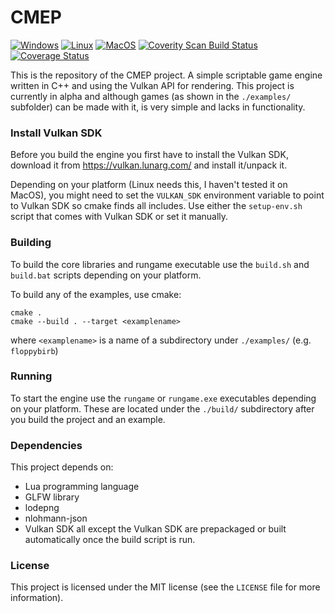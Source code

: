 # CMEP
[![Windows](https://github.com/Snezhnaya-chan/CMEP/actions/workflows/build-windows.yml/badge.svg)](https://github.com/Snezhnaya-chan/CMEP/actions/workflows/build-windows.yml) [![Linux](https://github.com/Snezhnaya-chan/CMEP/actions/workflows/build-linux.yml/badge.svg)](https://github.com/Snezhnaya-chan/CMEP/actions/workflows/build-linux.yml) [![MacOS](https://github.com/Snezhnaya-chan/CMEP/actions/workflows/build-macosx.yml/badge.svg)](https://github.com/Snezhnaya-chan/CMEP/actions/workflows/build-macosx.yml) <a href="https://scan.coverity.com/projects/snezhnaya-chan-cmep"><img alt="Coverity Scan Build Status" src="https://scan.coverity.com/projects/29326/badge.svg"/></a> [![Coverage Status](https://coveralls.io/repos/github/Snezhnaya-chan/CMEP/badge.svg?branch=master)](https://coveralls.io/github/Snezhnaya-chan/CMEP?branch=master)

This is the repository of the CMEP project. A simple scriptable game engine written in C++ and using the Vulkan API for rendering.
This project is currently in alpha and although games (as shown in the `./examples/` subfolder) can be made with it, is very simple and lacks in functionality.

### Install Vulkan SDK
Before you build the engine you first have to install the Vulkan SDK, download it from https://vulkan.lunarg.com/ and install it/unpack it.

Depending on your platform (Linux needs this, I haven't tested it on MacOS), you might need to set the `VULKAN_SDK` environment variable to point to Vulkan SDK so cmake finds all includes. Use either the `setup-env.sh` script that comes with Vulkan SDK or set it manually.


### Building
To build the core libraries and rungame executable use the `build.sh` and `build.bat` scripts depending on your platform.

To build any of the examples, use cmake:
```
cmake .
cmake --build . --target <examplename>
```
where `<examplename>` is a name of a subdirectory under `./examples/` (e.g. `floppybirb`)

### Running
To start the engine use the `rungame` or `rungame.exe` executables depending on your platform. These are located under the `./build/` subdirectory after you build the project and an example.

### Dependencies
This project depends on:
- Lua programming language
- GLFW library
- lodepng
- nlohmann-json
- Vulkan SDK
all except the Vulkan SDK are prepackaged or built automatically once the build script is run.

### License
This project is licensed under the MIT license (see the `LICENSE` file for more information).

